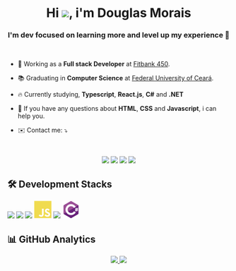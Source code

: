 <h1 align="center">Hi <img src="https://raw.githubusercontent.com/kaueMarques/kaueMarques/master/hi.gif" width="30px">, i'm Douglas Morais</h1>
<h3 align="center">I'm dev focused on learning more and level up my experience 🚀</h3></br>


+ 🔭 Working as a **Full stack Developer** at <a href=https://fitbank.com.br/>Fitbank 450</a>.

+ 📚 Graduating in **Computer Science** at <a href="https://www.ufc.br/">Federal University of Ceará</a>.

+ 🔥 Currently studying, **Typescript**, **React.js**, **C#** and **.NET**

+ 💬 If you have any questions about **HTML**, **CSS** and **Javascript**, i can help you.

+ ✉️ Contact me: ⤵️
</br>

<p align="center">
  <a href="https://web.whatsapp.com/send?phone=5588996776422" alt="WhatsApp" target="_blank" >
  <img src="https://img.shields.io/badge/WhatsApp-25d366?style=for-the-badge&logo=whatsapp&logoColor=white"/></a>
  
  <a href="https://www.linkedin.com/in/douglasmorais" alt="Linkedin" target="_blank">
  <img src="https://img.shields.io/badge/Linkedin-0e76a8?style=for-the-badge&logo=Linkedin&logoColor=white" /></a>

  <a href="https://www.instagram.com/douglas_moraiis" alt="Instagram" target="_blank">
  <img src="https://img.shields.io/badge/Instagram-DF0174?style=for-the-badge&logo=instagram&logoColor=white"/></a>
  
  <a href="https://twitter.com/JDouglas_Morais" alt="Twitter" target="_blank">
  <img src="https://img.shields.io/badge/Twitter-00ACEE?style=for-the-badge&logo=twitter&logoColor=white"/></a>
</p>  
   
## 🛠 Development Stacks
<p>
  <img src="https://i.imgur.com/TsyugKp.png" width="40"/>
  <img src="https://i.imgur.com/9x0bCOp.png" width="40"/>
  <img src="https://i.imgur.com/RffZy7A.png" width="40"/>
  <img src="https://raw.githubusercontent.com/devicons/devicon/master/icons/javascript/javascript-plain.svg" width="40">
  <img src="https://i.imgur.com/aHUb5YG.png" width="40"/>
  <img src="https://raw.githubusercontent.com/devicons/devicon/master/icons/csharp/csharp-original.svg" width="40">
</p>

## 📊 GitHub Analytics
<div align="center">
  <a href="https://github.com/douglasmoraiis">
  <img height="180em" src="https://github-readme-stats.vercel.app/api?username=douglasmoraiis&show_icons=true&theme=github_dark&hide_border=true&include_all_commits=true&hide=&count_private=true"/>
  <img height="180em" src="https://github-readme-stats.vercel.app/api/top-langs/?username=douglasmoraiis&hide=dockerfile,shell,ejs&hide_border=true&layout=compact&langs_count=7&theme=github_dark"/>
</div>


